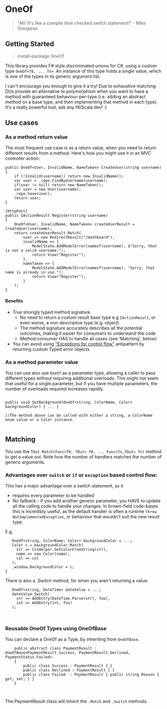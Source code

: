 # OneOf

> "Ah! It's like a compile time checked switch statement!" - Mike Giorgaras

## Getting Started

> install-package OneOf


This library provides F# style discriminated unions for C#, using a custom type `OneOf<T0, ... Tn>`. An instance of this type holds a single value, which is one of the types in its generic argument list.

I can't encourage you enough to give it a try! Due to exhaustive matching DUs provide an alternative to polymorphism when you want to have a method with guaranteed behaviour-per-type (i.e. adding an abstract method on a base type, and then implementing that method in each type). It's a really powerful tool, ask any f#/Scala dev! :)

## Use cases


### As a method return value

The most frequent use case is as a return value, when you need to return different results from a method. Here's how you might use it in an MVC controller action:

```
public OneOf<User, InvalidName, NameTaken> CreateUser(string username)
{
    if (!IsValid(username)) return new InvalidName();
    var user = _repo.FindByUsername(username);
    if(user != null) return new NameTaken();
    var user = new User(username);
    _repo.Save(user);
    return user;
}

[HttpPost]
public IActionResult Register(string username)
{
    OneOf<User, InvalidName, NameTaken> createUserResult = CreateUser(username);
    return createUserResult.Match(
        user => new RedirectResult("/dashboard"),
        invalidName => { 
            ModelState.AddModelError(nameof(username), $"Sorry, that is not a valid username.");
            return View("Register");
        },
        nameTaken => {
            ModelState.AddModelError(nameof(username), "Sorry, that name is already in use.");
            return View("Register");
        }
    );            
}

```

#### Benefits

  - True strongly typed method signature
    - No need to return a custom result base type e.g `IActionResult`, or even worse, a non-descriptive type (e.g. object)   
    - The method signature accurately describes all the potential outcomes, making it easier for consumers to understand the code
    - Method consumer HAS to handle all cases (see 'Matching', below)
  - You can avoid using ["Exceptions for control flow"](http://softwareengineering.stackexchange.com/questions/189222/are-exceptions-as-control-flow-considered-a-serious-antipattern-if-so-why) antipattern by returning custom Typed error objects
  
### As a method parameter value

You can use also use `OneOf` as a parameter type, allowing a caller to pass different types without requiring additional overloads. This might not seem that useful for a single parameter, but if you have multiple parameters, the number of overloads required increases rapidly.

```

public void SetBackground(OneOf<string, ColorName, Color> backgroundColor) { ... }

//The method above can be called with either a string, a ColorName enum value or a Color instance.


```


## Matching

You use the `TOut Match(Func<T0, TOut> f0, ... Func<Tn,TOut> fn)` method to get a value out. Note how the number of handlers matches the number of generic arguments.


### Advantages over `switch` or `if` or `exception` based control flow:

This has a major advantage over a switch statement, as it
  - requires every parameter to be handled
  - No fallback - if you add another generic parameter, you HAVE to update all the calling code to handle your changes.
    In brown-field code-bases this is incredibly useful, as the default handler is often a runtime `throw NotImplementedException`, or behaviour that wouldn't suit the new result type.


E.g.

```
   OneOf<string, ColorName, Color> backgroundColor = ...;
   Color c = backgroundColor.Match(
     str => CssHelper.GetColorFromString(str),
     name => new Color(name),
     col => col 
   );
   _window.BackgroundColor = c;
}

```
There is also a .Switch method, for when you aren't returning a value:

```
   OneOf<string, DateTime> dateValue = ...;
   dateValue.Switch(
     str => AddEntry(DateTime.Parse(str), foo),
     int => AddEntry(int, foo)
   );
   


```

### Reusable OneOf Types using OneOfBase

You can declare a OneOf as a Type, by inheriting from `OneOfBase`. 

```
    public abstract class PaymentResult : OneOfBase<PaymentResult.Success, PaymentResult.Declined, PaymentStatus.Failed>
    {
        public class Success : PaymentResult { }  
        public class Declined : PaymentResult { }
        public class Failed  : PaymentResult { public string Reason { get; set; } }
    }
    
    
```
The PaymentResult class will inherit the `.Match` and `.Switch` methods.
